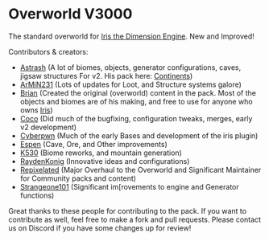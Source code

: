 # Overworld V3000
The standard overworld for [Iris the Dimension Engine](https://www.spigotmc.org/resources/iris-world-gen-the-dimension-engine.84586/). New and Improved!


Contributors & creators:
- [Astrash](https://github.com/Astrashh) (A lot of biomes, objects, generator configurations, caves, jigsaw structures For v2. His pack here: [Continents](https://github.com/Astrashh/Continents))
- [ArMiN231](https://github.com/Armin231) (Lots of updates for Loot, and Structure systems galore)
- [Brian](https://github.com/NextdoorPsycho) (Created the original (overworld) content in the pack. Most of the objects and biomes are of his making, and free to use for anyone who owns [Iris](https://www.spigotmc.org/resources/iris-world-gen-the-dimension-engine.84586/))
- [Coco](https://github.com/CocoTheOwner/) (Did much of the bugfixing, configuration tweaks, merges, early v2 development)
- [Cyberpwn](https://github.com/cyberpwnn) (Much of the early Bases and development of the iris plugin)
- [Espen](https://github.com/espen96) (Cave, Ore, and Other improvements)
- [K530](https://github.com/K530-hub) (Biome reworks, and mountain generation)
- [RaydenKonig](https://github.com/RaydenKonig) (Innovative ideas and configurations)
- [Repixelated](https://github.com/RePixelated) (Major Overhaul to the Overworld and Significant Maintainer for Community packs and content)
- [Strangeone101](https://github.com/StrangeOne101) (Significant im[rovements to engine and Generator functions)


Great thanks to these people for contributing to the pack.
If you want to contribute as well, feel free to make a fork and pull requests.
Please contact us on Discord if you have some changes up for review!

